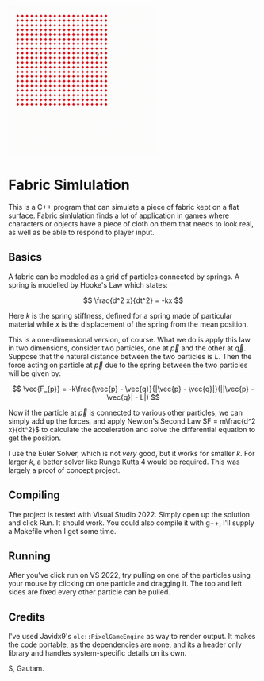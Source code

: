 <img src="https://github.com/RelativisticMechanic/FabricSimlulation/blob/main/working.gif" alt="drawing" width="300"/>

# Fabric Simlulation

This is a C++ program that can simulate a piece of fabric kept on a flat surface. Fabric simlulation finds a lot of application in games where characters or objects have a piece of cloth on them that needs to look real, as well as be able to respond to player input. 

## Basics

A fabric can be modeled as a grid of particles connected by springs. A spring is modelled by Hooke's Law which states:

$$ \frac{d^2 x}{dt^2} = -kx $$

Here $k$ is the spring stiffness, defined for a spring made of particular material while $x$ is the displacement of the spring from the mean position.

This is a one-dimensional version, of course. What we do is apply this law in two dimensions, consider two particles, one at $\vec{p}$ and the other at $\vec{q}$. Suppose that the natural distance between the two particles is $L$. Then the force acting on particle at $\vec{p}$ due to the spring between the two particles will be given by:

$$ \vec{F_{p}} = -k\frac{\vec{p} - \vec{q}}{|\vec{p} - \vec{q}|}(||\vec{p} - \vec{q}| - L|) $$

Now if the particle at $\vec{p}$ is connected to various other particles, we can simply add up the forces, and apply Newton's Second Law $F = m\frac{d^2 x}{dt^2}$ to calculate the acceleration and solve the differential equation to get the position.

I use the Euler Solver, which is not _very_ good, but it works for smaller $k$. For larger $k$, a better solver like Runge Kutta 4 would be required. This was largely a proof of concept project.

## Compiling

The project is tested with Visual Studio 2022. Simply open up the solution and click Run. It should work. You could also compile it with g++, I'll supply a Makefile when I get some time. 

## Running

After you've click run on VS 2022, try pulling on one of the particles using your mouse by clicking on one particle and dragging it. The top and left sides are fixed every other particle can be pulled. 

## Credits

I've used Javidx9's ```olc::PixelGameEngine``` as way to render output. It makes the code portable, as the dependencies are none, and its a header only library and handles system-specific details on its own.

S, Gautam.
